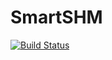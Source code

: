 # SmartSHM

[![Build Status](https://github.com/mashu/SmartSHM.jl/actions/workflows/CI.yml/badge.svg?branch=main)](https://github.com/mashu/SmartSHM.jl/actions/workflows/CI.yml?query=branch%3Amain)
